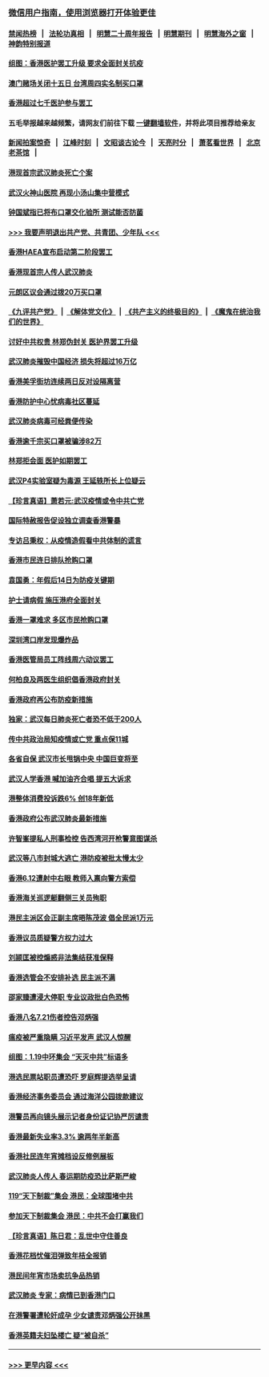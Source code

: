 ### [微信用户指南，使用浏览器打开体验更佳](https://github.com/gfw-breaker/banned-news1/blob/master/indexes/wechat-guide.md?t=0)
#### [禁闻热榜](热点新闻.md?t=0)  &nbsp;&nbsp;|&nbsp;&nbsp; [法轮功真相](https://github.com/gfw-breaker/truth/blob/master/README.md?t=0) &nbsp;&nbsp;|&nbsp;&nbsp; [明慧二十周年报告](https://github.com/gfw-breaker/mh-reports/blob/master/README.md?t=0) &nbsp;&nbsp;|&nbsp;&nbsp;[明慧期刊](https://github.com/gfw-breaker/mh-qikan) &nbsp;&nbsp;|&nbsp;&nbsp; [明慧海外之窗](https://github.com/gfw-breaker/mh-news/blob/master/README.md?t=0) &nbsp;&nbsp;|&nbsp;&nbsp; [神韵特别报道](https://github.com/gfw-breaker/mh-news/blob/master/shenyun.md?t=0)
#### [组图：香港医护罢工升级 要求全面封关抗疫](../pages/nsc415/n11844107.md?t=02051155) 
#### [澳门赌场关闭十五日 台湾周四实名制买口罩](../pages/nsc415/n11845083.md?t=02051155) 
#### [香港超过七千医护参与罢工](../pages/nsc415/n11845051.md?t=02051155) 
#### 五毛举报越来越频繁，请网友们前往下载 [一键翻墙软件](https://github.com/gfw-breaker/ssr-accounts)，并将此项目推荐给亲友
#### [新闻拍案惊奇](https://github.com/gfw-breaker/banned-news1/blob/master/pages/link4.md) &nbsp;&nbsp;|&nbsp;&nbsp; [江峰时刻](https://github.com/gfw-breaker/banned-news1/blob/master/pages/link4.md) &nbsp;&nbsp;|&nbsp;&nbsp; [文昭谈古论今](https://github.com/gfw-breaker/banned-news1/blob/master/pages/link4.md) &nbsp;&nbsp;|&nbsp;&nbsp; [天亮时分](https://github.com/gfw-breaker/banned-news1/blob/master/pages/link4.md) &nbsp;&nbsp;|&nbsp;&nbsp; [萧茗看世界](https://github.com/gfw-breaker/banned-news1/blob/master/pages/link4.md) &nbsp;&nbsp;|&nbsp;&nbsp; [北京老茶馆](https://github.com/gfw-breaker/banned-news1/blob/master/pages/link4.md) &nbsp;&nbsp;|&nbsp;&nbsp; 
#### [港现首宗武汉肺炎死亡个案](../pages/nsc415/n11844998.md?t=02051155) 
#### [武汉火神山医院 再现小汤山集中营模式](../pages/nsc415/n11844763.md?t=02051155) 
#### [钟国斌指已将布口罩交化验所 测试能否防菌](../pages/nsc415/n11842783.md?t=02051155) 
#### [>>> 我要声明退出共产党、共青团、少年队 <<<](https://github.com/begood0513/goodnews/blob/master/quit/letter.md) 
#### [香港HAEA宣布启动第二阶段罢工](../pages/nsc415/n11842723.md?t=02051155) 
#### [香港现首宗人传人武汉肺炎](../pages/nsc415/n11842766.md?t=02051155) 
#### [元朗区议会通过拨20万买口罩](../pages/nsc415/n11842754.md?t=02051155) 
#### [《九评共产党》](https://github.com/begood0513/9ping.md/blob/master/README.md) &nbsp;|&nbsp; [《解体党文化》](../../../../jtdwh.md/blob/master/README.md)  &nbsp;|&nbsp; [《共产主义的终极目的》](../../../../gczydzjmd.md/blob/master/README.md) &nbsp;|&nbsp; [《魔鬼在统治我们的世界》](../../../../mgztzwmdsj.md/blob/master/README.md) 
#### [讨好中共权贵 林郑伪封关 医护界罢工升级](../pages/nsc415/n11842359.md?t=02051155) 
#### [武汉肺炎摧毁中国经济 损失将超过16万亿](../pages/nsc415/n11839723.md?t=02051155) 
#### [香港美孚街坊连续两日反对设隔离营](../pages/nsc415/n11839962.md?t=02051155) 
#### [香港防护中心忧病毒社区蔓延](../pages/nsc415/n11839933.md?t=02051155) 
#### [武汉肺炎病毒可经粪便传染](../pages/nsc415/n11839939.md?t=02051155) 
#### [香港逾千宗买口罩被骗涉82万](../pages/nsc415/n11839914.md?t=02051155) 
#### [林郑拒会面 医护如期罢工](../pages/nsc415/n11839892.md?t=02051155) 
#### [武汉P4实验室疑为毒源 王延轶所长上位疑云](../pages/nsc415/n11835543.md?t=02051155) 
#### [【珍言真语】萧若元:武汉疫情或令中共亡党](../pages/nsc415/n11829394.md?t=02051155) 
#### [国际特赦报告促设独立调查香港警暴](../pages/nsc415/n11833845.md?t=02051155) 
#### [专访吕秉权：从疫情造假看中共体制的谎言](../pages/nsc415/n11833813.md?t=02051155) 
#### [香港市民连日排队抢购口罩](../pages/nsc415/n11833794.md?t=02051155) 
#### [袁国勇：年假后14日为防疫关键期](../pages/nsc415/n11831088.md?t=02051155) 
#### [护士请病假 施压港府全面封关](../pages/nsc415/n11831030.md?t=02051155) 
#### [香港一罩难求 多区市民抢购口罩](../pages/nsc415/n11831002.md?t=02051155) 
#### [深圳湾口岸发现爆炸品](../pages/nsc415/n11828802.md?t=02051155) 
#### [香港医管局员工阵线周六动议罢工](../pages/nsc415/n11828762.md?t=02051155) 
#### [何柏良及两医生组织倡香港政府封关](../pages/nsc415/n11828749.md?t=02051155) 
#### [香港政府再公布防疫新措施](../pages/nsc415/n11828716.md?t=02051155) 
#### [独家：武汉每日肺炎死亡者恐不低于200人](../pages/nsc415/n11828240.md?t=02051155) 
#### [传中共政治局知疫情或亡党 重点保11城](../pages/nsc415/n11828145.md?t=02051155) 
#### [各省自保 武汉市长甩锅中央 中国巨变将至](../pages/nsc415/n11828021.md?t=02051155) 
#### [武汉人学香港 喊加油齐合唱 提五大诉求](../pages/nsc415/n11827046.md?t=02051155) 
#### [港整体消费投诉跌6% 创18年新低](../pages/nsc415/n11817280.md?t=02051155) 
#### [香港政府公布武汉肺炎最新措施](../pages/nsc415/n11817152.md?t=02051155) 
#### [许智峯提私人刑事检控 告西湾河开枪警意图谋杀](../pages/nsc415/n11817132.md?t=02051155) 
#### [武汉等八市封城大逃亡 港防疫被批太慢太少](../pages/nsc415/n11817058.md?t=02051155) 
#### [香港6.12遭射中右眼 教师入禀向警方索偿](../pages/nsc415/n11814678.md?t=02051155) 
#### [香港海关巡逻艇翻侧三关员殉职](../pages/nsc415/n11814604.md?t=02051155) 
#### [港民主派区会正副主席晤陈茂波 倡全民派1万元](../pages/nsc415/n11814582.md?t=02051155) 
#### [香港议员质疑警方权力过大](../pages/nsc415/n11814560.md?t=02051155) 
#### [刘颕匡被控煽惑非法集结获准保释](../pages/nsc415/n11811727.md?t=02051155) 
#### [香港选管会不安排补选 民主派不满](../pages/nsc415/n11811691.md?t=02051155) 
#### [邵家臻遭浸大停职 专业议政批白色恐怖](../pages/nsc415/n11811670.md?t=02051155) 
#### [香港八名7.21伤者控告邓炳强](../pages/nsc415/n11811623.md?t=02051155) 
#### [瘟疫被严重隐瞒 习近平发声 武汉人惊醒](../pages/nsc415/n11811186.md?t=02051155) 
#### [组图：1.19中环集会 “天灭中共”标语多](../pages/nsc415/n11809514.md?t=02051155) 
#### [港选民票站职员遭恐吓 罗庭辉提选举呈请](../pages/nsc415/n11808914.md?t=02051155) 
#### [香港经济事务委员会 通过海洋公园拨款建议](../pages/nsc415/n11808906.md?t=02051155) 
#### [港警员再向镜头展示记者身份证记协严厉谴责](../pages/nsc415/n11808888.md?t=02051155) 
#### [香港最新失业率3.3% 逾两年半新高](../pages/nsc415/n11808887.md?t=02051155) 
#### [香港社民连年宵摊档设反修例展板](../pages/nsc415/n11808857.md?t=02051155) 
#### [武汉肺炎人传人 春运期防疫恐比萨斯严峻](../pages/nsc415/n11808739.md?t=02051155) 
#### [119“天下制裁”集会 港民：全球围堵中共](../pages/nsc415/n11806318.md?t=02051155) 
#### [参加天下制裁集会 港民：中共不会打赢我们](../pages/nsc415/n11806596.md?t=02051155) 
#### [【珍言真语】陈日君：乱世中守住善良](../pages/nsc415/n11806247.md?t=02051155) 
#### [香港花档忧催泪弹致年桔全报销](../pages/nsc415/n11806130.md?t=02051155) 
#### [港民间年宵市场卖抗争品热销](../pages/nsc415/n11806073.md?t=02051155) 
#### [武汉肺炎 专家：病情已到香港门口](../pages/nsc415/n11806020.md?t=02051155) 
#### [在港警署遭轮奸成孕 少女谴责邓炳强公开抹黑](../pages/nsc415/n11805981.md?t=02051155) 
#### [香港英籍夫妇坠楼亡 疑“被自杀”](../pages/nsc415/n11805937.md?t=02051155) 

----
#### [ >>> 更早内容 <<< ](../indexes/nsc415-earlier.md)
